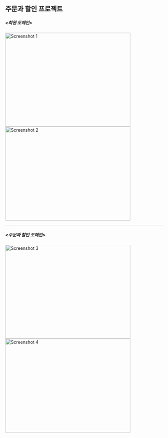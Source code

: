 ## 주문과 할인 프로젝트

##### <회원 도메인>

<img src="https://github.com/duhying/OrderDiscountProject/assets/123529128/d9405163-dad1-405e-a5ea-43670bf637f0" alt="Screenshot 1" width="400" height="300"/>
<img src="https://github.com/duhying/OrderDiscountProject/assets/123529128/36136653-c23d-4629-9df8-1ed705892ded" alt="Screenshot 2" width="400" height="300"/>



------------------------------------------------------------------------------------------------------------------------


##### <주문과 할인 도메인>


<img src="https://github.com/duhying/OrderDiscountProject/assets/123529128/d02fa162-0793-4a3f-83c9-09e9611e2e0e" alt="Screenshot 3" width="400" height="300"/>
<img src="https://github.com/duhying/OrderDiscountProject/assets/123529128/7fecb744-a4a2-45f5-af79-f32ce9e99425" alt="Screenshot 4" width="400" height="300"/>

